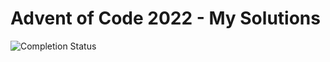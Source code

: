 # Advent of Code 2022 - My Solutions

![Completion Status](https://img.shields.io/badge/stars%20⭐-1/50-yellow)
